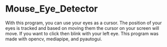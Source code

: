 # Mouse_Eye_Detector
With this program, you can use your eyes as a cursor. The position of your eyes is tracked and based on moving them the cursor on your screen will move. If you want to click then blink with your left eye. 
This program was made with opencv, mediapipe, and pyautogui.
